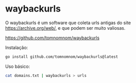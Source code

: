 # waybackurls

O waybackurls é um software que coleta urls antigas do site <https://archive.org/web/>, e que podem ser muito valiosas.

<https://github.com/tomnomnom/waybackurls>

Instalação:

```bash
go install github.com/tomnomnom/waybackurls@latest
```

Uso básico:

```bash
cat domains.txt | waybackurls > urls
```
